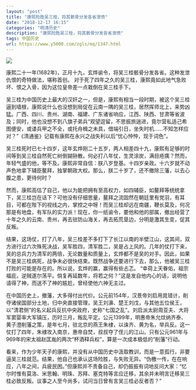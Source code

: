 ```yaml
---
layout: "post"
title: "康熙险胜吴三桂，将其骸骨分发各省泄愤"
date: "2018-12-17 16:15"
categories: "明清历史"
description: "康熙险胜吴三桂，将其骸骨分发各省泄愤"
tags: 中国历史
url: https://www.y5000.com/zgls/mq/1347.html
---
```






![](https://img.y5000.com/uploads/allimg/130605/2-130605213601J9.jpg)

  
康熙二十一年(1682年)，正月十九，玄烨谕令，将吴三桂骸骨分发各省。这种发泄仇恨的奇特做法，堪称首创。
对于死了四年之久的吴三桂，康熙竟如此地气急败坏、恨之入骨，因为这位皇帝差一点栽倒在吴三桂手下。

吴三桂为中国历史上最大的汉奸之一，但是，康熙有相当一段时期，被这个吴三桂逼到墙根，康熙说什么也没想到局促在云南一隅的吴三桂，居然挥师北上，来势凶猛。广西、四川、贵州、湖南、福建、广东诸省响应，江西、陕西、甘肃等省波及；同时，他也没想不到八旗子弟兵“观望逗留，不思振旅遄进，竟尔营私适己希图便安，或诿兵甲之不全，或托舟楫之未具，借端引日，坐失时机……不知怎样应对？”《清通鉴》记载有康熙在永兴之战失利以后“忧心忡忡，现于词色”。

吴三桂死时已七十四岁，这年玄烨刚二十五岁，两人相差四十九，康熙有足够的时间等到吴三桂自然死亡树倒猢狲散。何必打八年仗，生灵涂炭，满目疮痍？然而，年轻气盛的他，等不及。康熙非常自信：朕八岁登基。十四岁亲政。十六岁就不动声色地拿下辅臣鳌拜，独掌朝政大权。那么，朕二十岁了，还不撤除三藩，以去心腹之患，更待何时？

然而，康熙高估了自己，他以为能把拥有至高权力，如四辅臣，如鳌拜等统统拿下，吴三桂岂在话下？可他没有仔细思量，鳌拜之流固然在朝廷里有党羽，有耳目，可都在陛下的视线之内，掌控之中呀！而吴三桂却远在南疆，鞭长莫及，何况那是有地盘，有军队的实力派！现在，你一纸谕令，要他和他的部属，撤出经营了十年之久的云南、贵州，再去驻防山海关，再去拓荒垦边，分明是激其生变，促其反叛。

结果，这场仗，打了八年，吴三桂差不多打下了长江以南的半壁江山，这其间，双方进行过六次殊死决战，吴军胜四，清军胜二，吴是占上风的。几年的仗打下来，吴的总兵力为清军的两倍，无论数量和质量上，玄烨都不是吴的对手。因此，如果不是吴三桂病死，战争未必很快结束。既然战争还要进行下去，那么，他被吴三桂打败的可能是存在的。所以说，玄烨的赢，赢得有些忐忑。
“幸荷上天眷佑，祖宗福庇，逆贼遂尔荡平。倘复再延数年，将若之何？”这是发自他内心的话，说明他请得了神，而送不了神的尴尬，曾经使他六神无主过。

在中国历史上，撤藩，大多得付出代价。公元前154年，汉景帝刘启用晁错计，削夺诸侯国部分土地，归中央直接管理，吴王刘濞、楚王刘戊，与其他五位侯王，以“清君侧”的名义起兵反抗中央政府，史称“七国之乱”。刘启派太尉周亚夫、大将军窦婴率大军镇压，历时三月，叛乱平定。公元1399年，明惠帝朱允炆纳齐泰、黄子澄削藩之策，是年七月，驻北京的燕王朱棣，以诛齐、黄为名，举兵反。这一仗打了四年，朱棣攻入南京，惠帝自焚，叔叔夺了侄儿的江山。只有公元961年与969年的宋太祖赵匡胤的两次“杯酒释兵权”，算是一次成本极低的“削藩”行动。

看来，作为少年天子的康熙，并没有从中国历史中汲取教训，而是一意孤行，非要逼吴三桂就范。结果，他自己也承认这场险胜，与失败无异。“伪檄一传，在在响应，八年之间，兵疲民困。”但康熙并不责备自己，却仍振振有词地反问大家：“忆尔时惟有莫洛、米思翰、明珠、苏拜、塞克特等言应迁移，其余并未明言迁移吴三桂必致反叛。议事之人至今尚多，试问当日曾有言吴三桂必反者否？”
